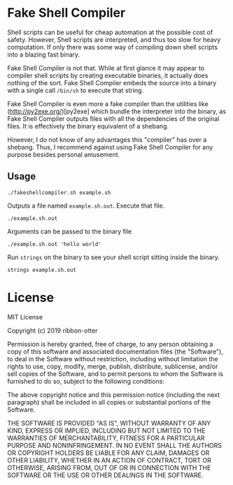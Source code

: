 # Fake Shell Compiler
Shell scripts can be useful for cheap automation at the possible cost of safety. However, Shell scripts are interpreted, and thus too slow for heavy computation. If only there was some way of compiling down shell scripts into a blazing fast binary.

Fake Shell Compiler is not that. While at first glance it may appear to compiler shell scripts by creating executable binaries, it actually does nothing of the sort. Fake Shell Compiler embeds the source into a binary with a single call `/bin/sh` to execute that string.

Fake Shell Compiler is even more a fake compiler than the utilities like (http://py2exe.org/)[py2exe] which bundle the interpreter into the binary, as Fake Shell Compiler outputs files with all the dependencies of the original files. It is effectively the binary equivalent of a shebang.

However, I do not know of any advantages this "compiler" has over a shebang. Thus, I recommend against using Fake Shell Compiler for any purpose besides personal amusement.

## Usage

    ./fakeshellcompiler.sh example.sh

Outputs a file named `example.sh.out`. Execute that file.

	./example.sh.out

Arguments can be passed to the binary file

    ./example.sh.out 'hello world'

Run `strings` on the binary to see your shell script sitting inside the binary.

    strings example.sh.out

# License

MIT License

Copyright (c) 2019 ribbon-otter

Permission is hereby granted, free of charge, to any person obtaining a copy of this software and associated documentation files (the "Software"), to deal in the Software without restriction, including without limitation the rights to use, copy, modify, merge, publish, distribute, sublicense, and/or sell copies of the Software, and to permit persons to whom the Software is furnished to do so, subject to the following conditions:

The above copyright notice and this permission notice (including the next paragraph) shall be included in all copies or substantial portions of the Software.

THE SOFTWARE IS PROVIDED "AS IS", WITHOUT WARRANTY OF ANY KIND, EXPRESS OR IMPLIED, INCLUDING BUT NOT LIMITED TO THE WARRANTIES OF MERCHANTABILITY, FITNESS FOR A PARTICULAR PURPOSE AND NONINFRINGEMENT. IN NO EVENT SHALL THE AUTHORS OR COPYRIGHT HOLDERS BE LIABLE FOR ANY CLAIM, DAMAGES OR OTHER LIABILITY, WHETHER IN AN ACTION OF CONTRACT, TORT OR OTHERWISE, ARISING FROM, OUT OF OR IN CONNECTION WITH THE SOFTWARE OR THE USE OR OTHER DEALINGS IN THE SOFTWARE.

